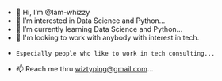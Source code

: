 - 👋 Hi, I’m @Iam-whizzy
- 👀 I’m interested in Data Science and Python...
- 🌱 I’m currently learning Data Science and Python...
- 💞️ I'm looking to work with anybody with interest in tech.
-     Especially people who like to work in tech consulting...
- 📫 Reach me thru wiztyping@gmail.com...

<!---
Iam-whizzy/Iam-whizzy is a ✨ special ✨ repository because its `README.md` (this file) appears on your GitHub profile.
You can click the Preview link to take a look at your changes.
--->
